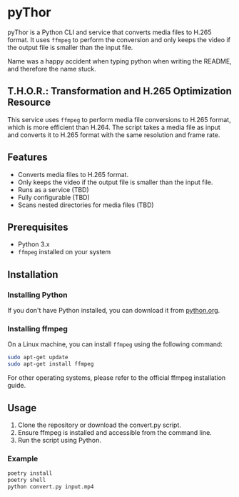 # pyThor

pyThor is a Python CLI and service that converts media files to H.265 format. It uses `ffmpeg` to perform the conversion and only keeps the video if the output file is smaller than the input file.

Name was a happy accident when typing python when writing the README, and therefore the name stuck.

## T.H.O.R.: Transformation and H.265 Optimization Resource

This service uses `ffmpeg` to perform media file conversions to H.265 format, which is more efficient than H.264. The script takes a media file as input and converts it to H.265 format with the same resolution and frame rate.

## Features

* Converts media files to H.265 format.
* Only keeps the video if the output file is smaller than the input file.
* Runs as a service (TBD)
* Fully configurable (TBD)
* Scans nested directories for media files (TBD)

## Prerequisites

- Python 3.x
- `ffmpeg` installed on your system

## Installation

### Installing Python

If you don't have Python installed, you can download it from [python.org](https://www.python.org/downloads/).

### Installing ffmpeg

On a Linux machine, you can install `ffmpeg` using the following command:

```sh
sudo apt-get update
sudo apt-get install ffmpeg
```

For other operating systems, please refer to the official ffmpeg installation guide.

## Usage

1. Clone the repository or download the convert.py script.
2. Ensure ffmpeg is installed and accessible from the command line.
3. Run the script using Python.

### Example

```sh
poetry install
poetry shell
python convert.py input.mp4
```
